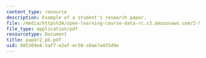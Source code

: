 ```yaml
---
content_type: resource
description: Example of a student's research paper.
file: /media/https%3A/open-learning-course-data-rc.s3.amazonaws.com/2-964-economics-of-marine-transportation-industries-fall-2006/805369e85af7e2afec58c8ae7a435d9e_paper2_pb.pdf
file_type: application/pdf
resourcetype: Document
title: paper2_pb.pdf
uid: 805369e8-5af7-e2af-ec58-c8ae7a435d9e
---
```

